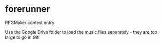 forerunner
==========

RPGMaker contest entry

Use the Google Drive folder to load the music files separately - they are too large to go in Git!
